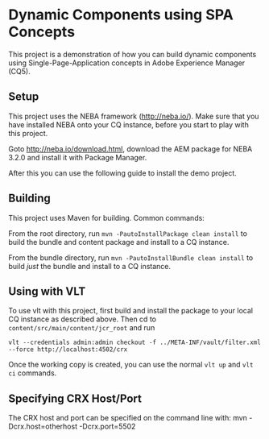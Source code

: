 Dynamic Components using SPA Concepts
========

This project is a demonstration of how you can build dynamic components using Single-Page-Application concepts in Adobe Experience Manager (CQ5).

Setup
-----

This project uses the NEBA framework (http://neba.io/). Make sure that you have installed NEBA onto your CQ instance, before you start to play with this project.

Goto http://neba.io/download.html, download the AEM package for NEBA 3.2.0 and install it with Package Manager.

After this you can use the following guide to install the demo project.

Building
--------

This project uses Maven for building. Common commands:

From the root directory, run ``mvn -PautoInstallPackage clean install`` to build the bundle and content package and install to a CQ instance.

From the bundle directory, run ``mvn -PautoInstallBundle clean install`` to build *just* the bundle and install to a CQ instance.

Using with VLT
--------------

To use vlt with this project, first build and install the package to your local CQ instance as described above. Then cd to `content/src/main/content/jcr_root` and run

    vlt --credentials admin:admin checkout -f ../META-INF/vault/filter.xml --force http://localhost:4502/crx

Once the working copy is created, you can use the normal ``vlt up`` and ``vlt ci`` commands.

Specifying CRX Host/Port
------------------------

The CRX host and port can be specified on the command line with:
mvn -Dcrx.host=otherhost -Dcrx.port=5502 <goals>


